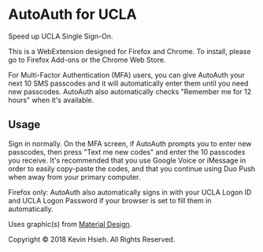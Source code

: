# AutoAuth for UCLA
Speed up UCLA Single Sign-On.

This is a WebExtension designed for Firefox and Chrome. To install, please go
to Firefox Add-ons or the Chrome Web Store.

For Multi-Factor Authentication (MFA) users, you can give AutoAuth your next 10
SMS passcodes and it will automatically enter them until you need new
passcodes. AutoAuth also automatically checks "Remember me for 12 hours" when
it's available.

## Usage

Sign in normally. On the MFA screen, if AutoAuth prompts you to enter new
passcodes, then press "Text me new codes" and enter the 10 passcodes you
receive. It's recommended that you use Google Voice or iMessage in order to
easily copy-paste the codes, and that you continue using Duo Push when away
from your primary computer.

Firefox only: AutoAuth also automatically signs in with your UCLA Logon ID and
UCLA Logon Password if your browser is set to fill them in automatically.

Uses graphic(s) from [Material Design](https://material.io/icons/).

Copyright © 2018 Kevin Hsieh. All Rights Reserved. 
